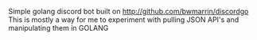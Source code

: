 Simple golang discord bot built on 	http://github.com/bwmarrin/discordgo
This is mostly a way for me to experiment with pulling JSON API's and manipulating them in GOLANG

